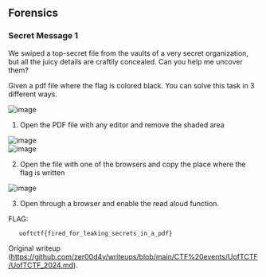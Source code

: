 ## Forensics

### Secret Message 1

We swiped a top-secret file from the vaults of a very secret organization, but
all the juicy details are craftily concealed. Can you help me uncover them?

Given a pdf file where the flag is colored black. You can solve this task in 3
different ways.

![image](https://github.com/zer00d4y/writeups/assets/128820441/209766c8-abbd-4289-b18d-20dad9d7dcdd)

1) Open the PDF file with any editor and remove the shaded area

![image](https://github.com/zer00d4y/writeups/assets/128820441/8dc0d8b8-61fa-4752-9e08-5c4fbe18e385)  
![image](https://github.com/zer00d4y/writeups/assets/128820441/5c2d9cd5-c2b3-40df-99d6-f3dbb72e0bd7)

2) Open the file with one of the browsers and copy the place where the flag is
written

![image](https://github.com/zer00d4y/writeups/assets/128820441/5485f49e-8185-458f-8cf9-d8fe3ec7f314)

3) Open through a browser and enable the read aloud function.

FLAG:

       uoftctf{fired_for_leaking_secrets_in_a_pdf}  

Original writeup
(https://github.com/zer00d4y/writeups/blob/main/CTF%20events/UofTCTF/UofTCTF_2024.md).